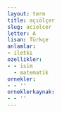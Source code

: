 ```yaml
---
layout: term
title: açıölçer
slug: aciolcer
letter: A
lisan: Türkçe
anlamlar:
- iletki
ozellikler:
- - isim
  - matematik
ornekler:
- - ''
orneklerkaynak:
- - ''
---
```

